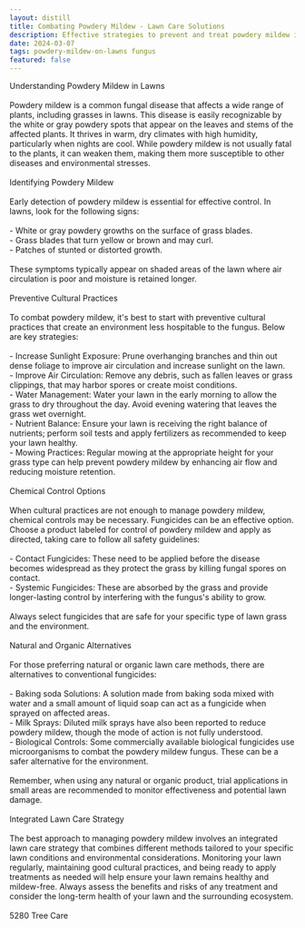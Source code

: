 ```yaml
---
layout: distill
title: Combating Powdery Mildew - Lawn Care Solutions
description: Effective strategies to prevent and treat powdery mildew in lawns. Discover expert lawn care tips to maintain a healthy, green yard.
date: 2024-03-07
tags: powdery-mildew-on-lawns fungus
featured: false
---
```


Understanding Powdery Mildew in Lawns<br /><br />Powdery mildew is a common fungal disease that affects a wide range of plants, including grasses in lawns. This disease is easily recognizable by the white or gray powdery spots that appear on the leaves and stems of the affected plants. It thrives in warm, dry climates with high humidity, particularly when nights are cool. While powdery mildew is not usually fatal to the plants, it can weaken them, making them more susceptible to other diseases and environmental stresses.<br /><br />Identifying Powdery Mildew<br /><br />Early detection of powdery mildew is essential for effective control. In lawns, look for the following signs:<br /><br />- White or gray powdery growths on the surface of grass blades.<br />- Grass blades that turn yellow or brown and may curl.<br />- Patches of stunted or distorted growth.<br /><br />These symptoms typically appear on shaded areas of the lawn where air circulation is poor and moisture is retained longer.<br /><br />Preventive Cultural Practices<br /><br />To combat powdery mildew, it's best to start with preventive cultural practices that create an environment less hospitable to the fungus. Below are key strategies:<br /><br />- Increase Sunlight Exposure: Prune overhanging branches and thin out dense foliage to improve air circulation and increase sunlight on the lawn.<br />- Improve Air Circulation: Remove any debris, such as fallen leaves or grass clippings, that may harbor spores or create moist conditions.<br />- Water Management: Water your lawn in the early morning to allow the grass to dry throughout the day. Avoid evening watering that leaves the grass wet overnight.<br />- Nutrient Balance: Ensure your lawn is receiving the right balance of nutrients; perform soil tests and apply fertilizers as recommended to keep your lawn healthy.<br />- Mowing Practices: Regular mowing at the appropriate height for your grass type can help prevent powdery mildew by enhancing air flow and reducing moisture retention.<br /><br />Chemical Control Options<br /><br />When cultural practices are not enough to manage powdery mildew, chemical controls may be necessary. Fungicides can be an effective option. Choose a product labeled for control of powdery mildew and apply as directed, taking care to follow all safety guidelines:<br /><br />- Contact Fungicides: These need to be applied before the disease becomes widespread as they protect the grass by killing fungal spores on contact.<br />- Systemic Fungicides: These are absorbed by the grass and provide longer-lasting control by interfering with the fungus's ability to grow.<br /><br />Always select fungicides that are safe for your specific type of lawn grass and the environment.<br /><br />Natural and Organic Alternatives<br /><br />For those preferring natural or organic lawn care methods, there are alternatives to conventional fungicides:<br /><br />- Baking soda Solutions: A solution made from baking soda mixed with water and a small amount of liquid soap can act as a fungicide when sprayed on affected areas.<br />- Milk Sprays: Diluted milk sprays have also been reported to reduce powdery mildew, though the mode of action is not fully understood.<br />- Biological Controls: Some commercially available biological fungicides use microorganisms to combat the powdery mildew fungus. These can be a safer alternative for the environment.<br /><br />Remember, when using any natural or organic product, trial applications in small areas are recommended to monitor effectiveness and potential lawn damage.<br /><br />Integrated Lawn Care Strategy<br /><br />The best approach to managing powdery mildew involves an integrated lawn care strategy that combines different methods tailored to your specific lawn conditions and environmental considerations. Monitoring your lawn regularly, maintaining good cultural practices, and being ready to apply treatments as needed will help ensure your lawn remains healthy and mildew-free. Always assess the benefits and risks of any treatment and consider the long-term health of your lawn and the surrounding ecosystem.<br /><br />5280 Tree Care
